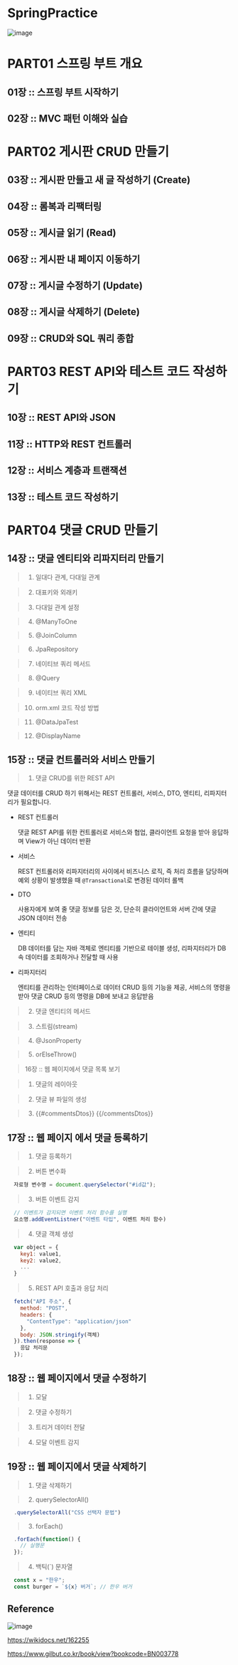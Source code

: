 # SpringPractice



![image](https://github.com/junhochoi-dev/SpringPractice/assets/39554558/829b2a01-c531-47ed-bb5f-e12ebe4eca56)

# PART01 스프링 부트 개요

## 01장 :: 스프링 부트 시작하기

## 02장 :: MVC 패턴 이해와 실습

# PART02 게시판 CRUD 만들기

## 03장 :: 게시판 만들고 새 글 작성하기 (Create)

## 04장 :: 롬복과 리팩터링

## 05장 :: 게시글 읽기 (Read)

## 06장 :: 게시판 내 페이지 이동하기

## 07장 :: 게시글 수정하기 (Update)

## 08장 :: 게시글 삭제하기 (Delete)

## 09장 :: CRUD와 SQL 쿼리 종합

# PART03 REST API와 테스트 코드 작성하기

## 10장 :: REST API와 JSON

## 11장 :: HTTP와 REST 컨트롤러

## 12장 :: 서비스 계층과 트랜잭션

## 13장 :: 테스트 코드 작성하기

# PART04 댓글 CRUD 만들기

## 14장 :: 댓글 엔티티와 리파지터리 만들기

> 1. 일대다 관계, 다대일 관계

> 2. 대표키와 외래키

> 3. 다대일 관계 설정

> 4. @ManyToOne

> 5. @JoinColumn

> 6. JpaRepository

> 7. 네이티브 쿼리 메서드

> 8. @Query

> 9. 네이티브 쿼리 XML

> 10. orm.xml 코드 작성 방법

> 11. @DataJpaTest

> 12. @DisplayName

## 15장 :: 댓글 컨트롤러와 서비스 만들기

> 1. 댓글 CRUD를 위한 REST API

댓글 데이터를 CRUD 하기 위해서는 REST 컨트롤러, 서비스, DTO, 엔티티, 리파지터리가 필요합니다.

* REST 컨트롤러

  댓글 REST API를 위한 컨트롤러로 서비스와 협업, 클라이언트 요청을 받아 응답하며 View가 아닌 데이터 반환
  
* 서비스

  REST 컨트롤러와 리파지터리의 사이에서 비즈니스 로직, 즉 처리 흐름을 담당하며 예외 상황이 발생했을 때 `@Transactional`로 변경된 데이터 롤백
  
* DTO

  사용자에게 보여 줄 댓글 정보를 담은 것, 단순히 클라이언트와 서버 간에 댓글 JSON 데이터 전송
  
* 엔티티

  DB 데이터를 담는 자바 객체로 엔티티를 기반으로 테이블 생성, 리파지터리가 DB 속 데이터를 조회하거나 전달할 때 사용

* 리파지터리

  엔티티를 관리하는 인터페이스로 데이터 CRUD 등의 기능을 제공, 서비스의 명령을 받아 댓글 CRUD 등의 명령을 DB에 보내고 응답받음

> 2. 댓글 엔티티의 메서드

> 3. 스트림(stream)

> 4. @JsonProperty

> 5. orElseThrow()

> 16장 :: 웹 페이지에서 댓글 목록 보기

> 1. 댓글의 레이아웃

> 2. 댓글 뷰 파일의 생성

> 3. {{#commentsDtos}} {{/commentsDtos}}

## 17장 :: 웹 페이지 에서 댓글 등록하기

> 1. 댓글 등록하기

> 2. 버튼 변수화

```javascript
  자료형 변수명 = document.querySelector("#id값");
```

> 3. 버튼 이벤트 감지

```javascript
  // 이벤트가 감지되면 이벤트 처리 함수를 실행
  요소명.addEventListner("이벤트 타입", 이벤트 처리 함수)
```

> 4. 댓글 객체 생성

```javascript
  var object = {
    key1: value1,
    key2: value2,
    ...
  }  
```

> 5. REST API 호출과 응답 처리

```javascript
  fetch("API 주소", {
    method: "POST",
    headers: {
      "ContentType": "application/json"
    },
    body: JSON.stringify(객체)
  }).then(response => {
    응답 처리문
  });
```

## 18장 :: 웹 페이지에서 댓글 수정하기

> 1. 모달

> 2. 댓글 수정하기

> 3. 트리거 데이터 전달

> 4. 모달 이벤트 감지

## 19장 :: 웹 페이지에서 댓글 삭제하기

> 1. 댓글 삭제하기

> 2. querySelectorAll()

```javascript
  .querySelectorAll("CSS 선택자 문법")
```

> 3. forEach()

```javascript
  .forEach(function() {
    // 실행문
  });
```

> 4. 백틱(`) 문자열

```javascript
  const x = "한우";
  const burger = `${x} 버거`; // 한우 버거
```

## Reference

![image](https://github.com/junhochoi-dev/SpringPractice/assets/39554558/6fef94d7-6472-4964-83f9-aa36c3909092)

https://wikidocs.net/162255

https://www.gilbut.co.kr/book/view?bookcode=BN003778

